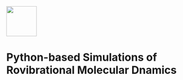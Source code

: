 <div align="left">
  <img src="doc/richmol-logo.png" height="80px"/>
</div>

Python-based Simulations of Rovibrational Molecular Dnamics
===========================================================

